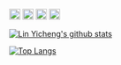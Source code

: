 <!--<img src="https://storage.live.com/items/B149F35319CAD365!2138?authkey=ANFgi5h3UzMEHv8" alt="Hello! I am Lin Yicheng" Height = "80">

**About me:**

- 🏫 A PhD student at Huazhong University of Science and Technology.
- ❤️ I’m currently working on visual SLAM, laser SLAM and motion planning.
-->
<a href="https://www.zhihu.com/people/xiao-lin-tong-xue-76-22"><img src="https://storage.live.com/items/B149F35319CAD365!2132?authkey=ANFgi5h3UzMEHv8" alt="知乎" width = "20"></a>
<a href="https://blog.csdn.net/RoboChengzi?spm=1000.2115.3001.5343"><img src="https://storage.live.com/items/B149F35319CAD365!2133?authkey=ANFgi5h3UzMEHv8" alt="CSDN" width = "20"></a>
<a href="https://linyicheng1.github.io/"><img src="https://storage.live.com/items/B149F35319CAD365!2134?authkey=ANFgi5h3UzMEHv8" alt="个人网站" width = "20"></a>
<a href="https://space.bilibili.com/323871655?spm_id_from=333.1007.0.0"><img src="https://storage.live.com/items/B149F35319CAD365!2136?authkey=ANFgi5h3UzMEHv8" alt="b站" width = "20"></a>

[![Lin Yicheng's github stats](https://github-readme-stats.vercel.app/api?username=linyicheng1&show_icons=true&include_all_commits=true)](https://github.com/linyicheng1)

[![Top Langs](https://github-readme-stats.vercel.app/api/top-langs/?username=linyicheng1&layout=compact&hide_border=true&langs_count=6)](https://github.com/linyicheng1/github-readme-stats)

<!--
**linyicheng1/linyicheng1** is a ✨ _special_ ✨ repository because its `README.md` (this file) appears on your GitHub profile.



Here are some ideas to get you started:

- 🔭 I’m currently working on ...
- 🌱 I’m currently learning ...
- 👯 I’m looking to collaborate on ...
- 🤔 I’m looking for help with ...
- 💬 Ask me about ...
- 📫 How to reach me: ...
- 😄 Pronouns: ...
- ⚡ Fun fact: ...
-->
